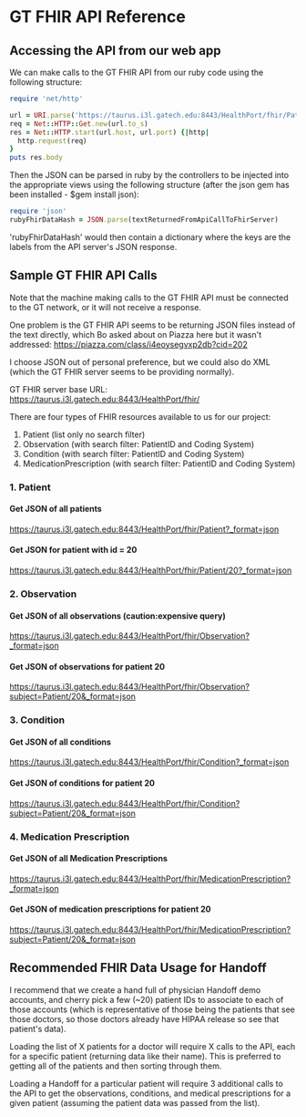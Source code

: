 # GT FHIR API Reference

## Accessing the API from our web app

We can make calls to the GT FHIR API from our ruby code using the following structure:

```ruby
require 'net/http'

url = URI.parse('https://taurus.i3l.gatech.edu:8443/HealthPort/fhir/Patient/20?_format=json')
req = Net::HTTP::Get.new(url.to_s)
res = Net::HTTP.start(url.host, url.port) {|http|
  http.request(req)
}
puts res.body
```

Then the JSON can be parsed in ruby by the controllers to be injected into the appropriate views using the following structure (after the json gem has been installed - $gem install json):

```ruby
require 'json'
rubyFhirDataHash = JSON.parse(textReturnedFromApiCallToFhirServer)
```

'rubyFhirDataHash' would then contain a dictionary where the keys are the labels from the API server's JSON response.

## Sample GT FHIR API Calls

Note that the machine making calls to the GT FHIR API must be connected to the GT network, or it will not receive a response.

One problem is the GT FHIR API seems to be returning JSON files instead of the text directly, which Bo asked about on Piazza here but it wasn't addressed: https://piazza.com/class/i4eoysegvxp2db?cid=202

I choose JSON out of personal preference, but we could also do XML (which the GT FHIR server seems to be providing normally).

GT FHIR server base URL:
https://taurus.i3l.gatech.edu:8443/HealthPort/fhir/

There are four types of FHIR resources available to us for our project:

1. Patient (list only no search filter)
2. Observation (with search filter: PatientID and Coding System)
3. Condition (with search filter: PatientID and Coding System)
4. MedicationPrescription (with search filter: PatientID and Coding System)

### 1. Patient

#### Get JSON of all patients

https://taurus.i3l.gatech.edu:8443/HealthPort/fhir/Patient?_format=json

#### Get JSON for patient with id = 20

https://taurus.i3l.gatech.edu:8443/HealthPort/fhir/Patient/20?_format=json

### 2. Observation

#### Get JSON of all observations (caution:expensive query)

https://taurus.i3l.gatech.edu:8443/HealthPort/fhir/Observation?_format=json

#### Get JSON of observations for patient 20

https://taurus.i3l.gatech.edu:8443/HealthPort/fhir/Observation?subject=Patient/20&_format=json

### 3. Condition

#### Get JSON of all conditions

https://taurus.i3l.gatech.edu:8443/HealthPort/fhir/Condition?_format=json

#### Get JSON of conditions for patient 20

https://taurus.i3l.gatech.edu:8443/HealthPort/fhir/Condition?subject=Patient/20&_format=json

### 4. Medication Prescription

#### Get JSON of all Medication Prescriptions

https://taurus.i3l.gatech.edu:8443/HealthPort/fhir/MedicationPrescription?_format=json

#### Get JSON of medication prescriptions for patient 20

https://taurus.i3l.gatech.edu:8443/HealthPort/fhir/MedicationPrescription?subject=Patient/20&_format=json

## Recommended FHIR Data Usage for Handoff

I recommend that we create a hand full of physician Handoff demo accounts, and cherry pick a few (~20) patient IDs to associate to each of those accounts (which is representative of those being the patients that see those doctors, so those doctors already have HIPAA release so see that patient's data).

Loading the list of X patients for a doctor will require X calls to the API, each for a specific patient (returning data like their name). This is preferred to getting all of the patients and then sorting through them.

Loading a Handoff for a particular patient will require 3 additional calls to the API to get the observations, conditions, and medical prescriptions for a given patient (assuming the patient data was passed from the list).
